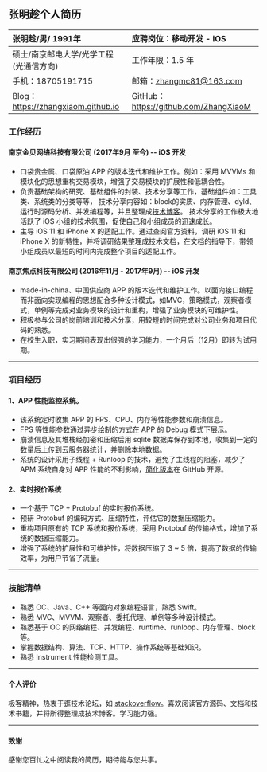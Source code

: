 ## 张明趁个人简历

张明趁/男/ 1991年 |应聘岗位：移动开发 - iOS
:--- | :--------
硕士/南京邮电大学/光学工程(光通信方向)  | 工作年限：1.5 年 
手机：18705191715 | 邮箱：zhangmc81@163.com 
Blog：https://zhangxiaom.github.io | GitHub：https://github.com/ZhangXiaoM 


### 工作经历

#### 南京金贝网络科技有限公司 (2017年9月 至今) -- iOS 开发

- 口袋贵金属、口袋原油 APP 的版本迭代和维护工作。例如：采用 MVVMs 和模块化的思想重构交易模块，增强了交易模块的扩展性和低耦合性。
- 负责基础架构的研究、基础组件的封装、技术分享等工作，基础组件如：工具类、系统类的分类等等， 技术分享内容如：block的实质、内存管理、dyld、运行时源码分析、并发编程等，并且整理成[技术博客](https://zhangxiaom.github.io)。 技术分享的工作极大地活跃了 iOS 小组的技术氛围，促使自己和小组成员的迅速成长。
- 主导 iOS 11 和 iPhone X 的适配工作。通过查阅官方资料，调研 iOS 11 和 iPhone X 的新特性，并将调研结果整理成技术文档，在文档的指导下，带领小组成员以最短的时间内完成整个项目的适配工作。

#### 南京焦点科技有限公司 (2016年11月 - 2017年9月) -- iOS 开发 

- made-in-china、中国供应商 APP 的版本迭代和维护工作。以面向接口编程而非面向实现编程的思想配合多种设计模式，如MVC，策略模式，观察者模式，单例等完成对业务模块的设计和重构，增强了业务模块的可维护性。
- 积极参与公司的岗前培训和技术分享，用较短的时间完成对公司业务和项目代码的熟悉。
- 在校生入职，实习期间表现出很强的学习能力，一个月后（12月）即转为试用期。

------

### 项目经历

#### 1、APP 性能监控系统。

- 该系统定时收集 APP 的  FPS、CPU、内存等性能参数和崩溃信息。
- FPS 等性能参数通过异步绘制的方式在 APP 的 Debug 模式下展示。
- 崩溃信息及其堆栈经加密和压缩后用 sqlite 数据库保存到本地，收集到一定的数量后上传到云服务器统计，并删除本地数据。
- 系统的设计采用子线程 + Runloop 的技术，避免了主线程的阻塞，减少了 APM 系统自身对 APP 性能的不利影响，[简化版本](https://github.com/ZhangXiaoM/XMAppPerformanceMonitor)在 GitHub 开源。

#### 2、实时报价系统

- 一个基于 TCP + Protobuf 的实时报价系统。
- 预研 Protobuf 的编码方式、压缩特性，评估它的数据压缩能力。
- 重构项目原有的 TCP 系统和报价系统，采用 Protobuf 的传输格式，增加了系统的数据压缩能力。
- 增强了系统的扩展性和可维护性，将数据压缩了 3 ~ 5 倍，提高了数据的传输效率，为用户节省了流量。

------

### 技能清单

- 熟悉 OC、Java、C++ 等面向对象编程语言，熟悉 Swift。
- 熟悉 MVC、MVVM、观察者、委托代理、单例等多种设计模式。
- 熟悉基于 OC 的网络编程、并发编程、runtime、runloop、内存管理、block 等。
- 掌握数据结构、算法、TCP、HTTP、操作系统等基础知识。
- 熟悉 Instrument 性能检测工具。

------

#### 个人评价

极客精神，热衷于逛技术论坛，如 [stackoverflow](https://stackoverflow.com/users/8380051/xm-zhang#)。喜欢阅读官方源码、文档和技术书籍，并将所得整理成技术博客。学习能力强。

-------

#### 致谢

感谢您百忙之中阅读我的简历，期待能与您共事。
